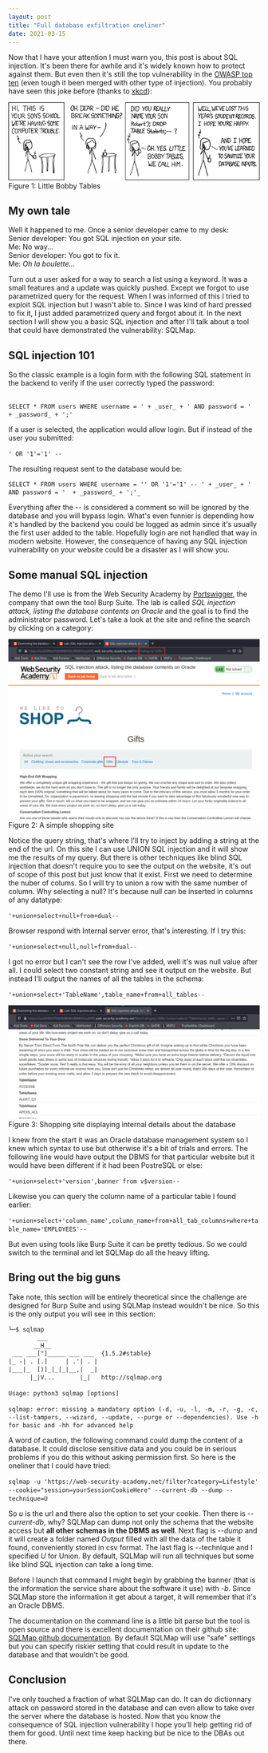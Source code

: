 ```yaml
---
layout: post
title: "Full database exfiltration oneliner"
date: 2021-03-15
---
```


Now that I have your attention I must warn you, this post is about SQL injection. It's been there for awhile and it's widely known how to protect against them. But even then it's still the top vulnerability in the [OWASP top ten](https://owasp.org/www-project-top-ten/) (even tough it been merged with other type of injection). You probably have seen this joke before (thanks to [xkcd](https://xkcd.com)):

![Bobby Tables cartoon](/assets/images/little-bobby-tables.png)\
Figure 1: Little Bobby Tables

## My own tale

Well it happened to me. Once a senior developer came to my desk:\
Senior developer: You got SQL injection on your site.\
Me: No way...\
Senior developer: You got to fix it.\
Me: _Oh la boulette..._

Turn out a user asked for a way to search a list using a keyword. It was a small features and a update was quickly pushed. Except we forgot to use parametrized query for the request. When I was informed of this I tried to exploit SQL injection but I wasn't able to. Since I was kind of hard pressed to fix it, I just added parametrized query and forgot about it. In the next section I will show you a basic SQL injection and after I'll talk about a tool that could have demonstrated the vulnerability: SQLMap.

## SQL injection 101

So the classic example is a login form with the following SQL statement in the backend to verify if the user correctly typed the password:
````

SELECT * FROM users WHERE username = ' + _user_ + ' AND password = '  + _password_ + ';' 

````

If a user is selected, the application would allow login. But if instead of the user you submitted:

``' OR '1'='1' --``

The resulting request sent to the database would be:

````
SELECT * FROM users WHERE username = '' OR '1'='1' -- ' + _user_ + ' AND password = '  + _password_ + ';'_ 
````

Everything after the -- is considered a comment so will be ignored by the database and you will bypass login. What's even funnier is depending how it's handled by the backend you could be logged as admin since it's usually the first user added to the table. Hopefully login are not handled that way in modern website. However, the consequence of having any  SQL injection vulnerability on your website could be a disaster as I will show you.

## Some manual SQL injection

 The demo I'll use is from the Web Security Academy by [Portswigger](https://portswigger.net/web-security), the company that own the tool Burp Suite. The lab is called _SQL injection attack, listing the database contents on Oracle_  and the goal is to find the administrator password. Let's take a look at the site and refine the search by clicking on a category:

![A simple shopping site](/assets/images/sqli-demo1.png)\
Figure 2: A simple shopping site

Notice the query string, that's where I'll try to inject by adding a string at the end of the url. On this site I can use UNION SQL injection and it will show me the results of my query. But there is other techniques like blind SQL injection that doesn't require you to see the output on the website, it's out of scope of this post but just know that it exist. First we need to determine the nuber of colums. So I will try to union a row with the same number of column. Why selecting a null? It's because null can be inserted in columns of any datatype:

``'+union+select+null+from+dual--``

Browser respond with Internal server error, that's interesting. If I try this:

``'+union+select+null,null+from+dual--``

I got no error but I can't see the row I've added, well it's was null value after all. I could select two constant string and see it output on the website. But instead I'll output the names of all the tables in the schema:

``'+union+select+'TableName',table_name+from+all_tables--``

![Shopping site displaying internal details about the database](/assets/images/sqli-demo2.png)\
Figure 3: Shopping site displaying internal details about the database

I knew from the start it was an Oracle database management system so I knew which syntax to use but otherwise it's a bit of trials and errors. The following line would have output the DBMS for that particular website but it would have been different if it had been PostreSQL or else:

``'+union+select+'version',banner from v$version--``

Likewise you can query the column name of a particular table I found earlier:

``'+union+select+'column_name',column_name+from+all_tab_columns+where+table_name='EMPLOYEES'--``

But even using tools like Burp Suite it can be pretty tedious. So we could switch to the terminal and let SQLMap do all the heavy lifting.

## Bring out the big guns

Take note, this section will be entirely theoretical since the challenge are designed for Burp Suite and using SQLMap instead wouldn't be nice. So this is the only output you will see in this section:

````
└─$ sqlmap
        ___
       __H__
 ___ ___["]_____ ___ ___  {1.5.2#stable}                                                           
|_ -| . [.]     | .'| . |                                                                          
|___|_  [)]_|_|_|__,|  _|                                                                          
      |_|V...       |_|   http://sqlmap.org                                                        

Usage: python3 sqlmap [options]

sqlmap: error: missing a mandatory option (-d, -u, -l, -m, -r, -g, -c, --list-tampers, --wizard, --update, --purge or --dependencies). Use -h for basic and -hh for advanced help

````
A word of caution, the following command could dump the content of a database. It could disclose sensitive data and you could be in serious problems if you do this without asking permission first. So here is the oneliner that I could have tried:

``sqlmap -u 'https://web-security-academy.net/filter?category=Lifestyle' --cookie="session=yourSessionCookieHere" --current-db --dump --technique=U`` 

So _u_ is the url and there also the option to set your cookie. Then there is _--current-db_, why? SQLMap can dump not only the schema that the website access but **all other schemas in the DBMS as well**. Next flag is _--dump_ and it will create a folder named _Output_ filled with all the data of the table it found, conveniently stored in csv format. The last flag is --technique and I specified _U_ for Union. By default, SQLMap will run all techniques but some like blind SQL injection can take a long time.

Before I launch that command I might begin by grabbing the banner (that is the information the service share about the software it use) with _-b_. Since SQLMap store the information it get about a target, it will remember that it's an Oracle DBMS.

The documentation on the command line is a little bit parse but the tool is open source and there is excellent documentation on their github site:
[SQLMap github documentation](https://github.com/sqlmapproject/sqlmap/wiki/Features). By default SQLMap will use "safe" settings but you can specify riskier setting that could result in update to the database and that wouldn't be good.

## Conclusion

 I've only touched a fraction of what SQLMap can do. It can do dictionnary attack on password stored in the database and can even allow to take over the server where the database is hosted. Now that you know the consequence of SQL injection vulnerability I hope you'll help getting rid of them for good. Until next time keep hacking but be nice to the DBAs out there.